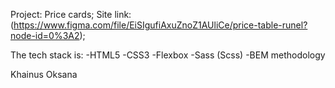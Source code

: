 Project: Price cards;
Site link: (https://www.figma.com/file/EiSIgufiAxuZnoZ1AUliCe/price-table-runel?node-id=0%3A2);

The tech stack is:
-HTML5
-CSS3
-Flexbox
-Sass (Scss)
-BEM methodology

Khainus Oksana